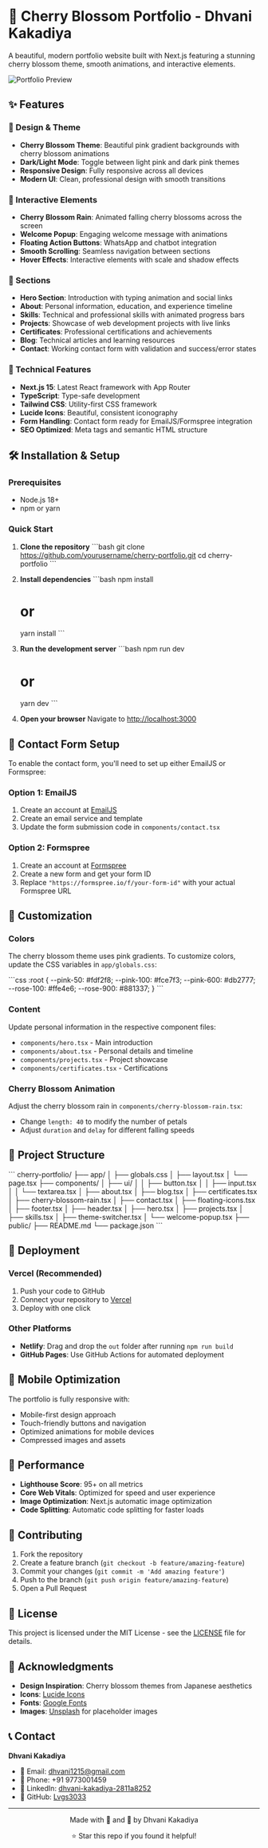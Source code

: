 # 🌸 Cherry Blossom Portfolio - Dhvani Kakadiya

A beautiful, modern portfolio website built with Next.js featuring a stunning cherry blossom theme, smooth animations, and interactive elements.

![Portfolio Preview](https://images.unsplash.com/photo-1522383225653-ed111181a951?w=800&h=400&fit=crop)

## ✨ Features

### 🎨 Design & Theme
- **Cherry Blossom Theme**: Beautiful pink gradient backgrounds with cherry blossom animations
- **Dark/Light Mode**: Toggle between light pink and dark pink themes
- **Responsive Design**: Fully responsive across all devices
- **Modern UI**: Clean, professional design with smooth transitions

### 🌸 Interactive Elements
- **Cherry Blossom Rain**: Animated falling cherry blossoms across the screen
- **Welcome Popup**: Engaging welcome message with animations
- **Floating Action Buttons**: WhatsApp and chatbot integration
- **Smooth Scrolling**: Seamless navigation between sections
- **Hover Effects**: Interactive elements with scale and shadow effects

### 📱 Sections
- **Hero Section**: Introduction with typing animation and social links
- **About**: Personal information, education, and experience timeline
- **Skills**: Technical and professional skills with animated progress bars
- **Projects**: Showcase of web development projects with live links
- **Certificates**: Professional certifications and achievements
- **Blog**: Technical articles and learning resources
- **Contact**: Working contact form with validation and success/error states

### 🚀 Technical Features
- **Next.js 15**: Latest React framework with App Router
- **TypeScript**: Type-safe development
- **Tailwind CSS**: Utility-first CSS framework
- **Lucide Icons**: Beautiful, consistent iconography
- **Form Handling**: Contact form ready for EmailJS/Formspree integration
- **SEO Optimized**: Meta tags and semantic HTML structure

## 🛠️ Installation & Setup

### Prerequisites
- Node.js 18+ 
- npm or yarn

### Quick Start

1. **Clone the repository**
   \`\`\`bash
   git clone https://github.com/yourusername/cherry-portfolio.git
   cd cherry-portfolio
   \`\`\`

2. **Install dependencies**
   \`\`\`bash
   npm install
   # or
   yarn install
   \`\`\`

3. **Run the development server**
   \`\`\`bash
   npm run dev
   # or
   yarn dev
   \`\`\`

4. **Open your browser**
   Navigate to [http://localhost:3000](http://localhost:3000)

## 📧 Contact Form Setup

To enable the contact form, you'll need to set up either EmailJS or Formspree:

### Option 1: EmailJS
1. Create an account at [EmailJS](https://www.emailjs.com/)
2. Create an email service and template
3. Update the form submission code in `components/contact.tsx`

### Option 2: Formspree
1. Create an account at [Formspree](https://formspree.io/)
2. Create a new form and get your form ID
3. Replace `"https://formspree.io/f/your-form-id"` with your actual Formspree URL

## 🎨 Customization

### Colors
The cherry blossom theme uses pink gradients. To customize colors, update the CSS variables in `app/globals.css`:

\`\`\`css
:root {
  --pink-50: #fdf2f8;
  --pink-100: #fce7f3;
  --pink-600: #db2777;
  --rose-100: #ffe4e6;
  --rose-900: #881337;
}
\`\`\`

### Content
Update personal information in the respective component files:
- `components/hero.tsx` - Main introduction
- `components/about.tsx` - Personal details and timeline
- `components/projects.tsx` - Project showcase
- `components/certificates.tsx` - Certifications

### Cherry Blossom Animation
Adjust the cherry blossom rain in `components/cherry-blossom-rain.tsx`:
- Change `length: 40` to modify the number of petals
- Adjust `duration` and `delay` for different falling speeds

## 📁 Project Structure

\`\`\`
cherry-portfolio/
├── app/
│   ├── globals.css
│   ├── layout.tsx
│   └── page.tsx
├── components/
│   ├── ui/
│   │   ├── button.tsx
│   │   ├── input.tsx
│   │   └── textarea.tsx
│   ├── about.tsx
│   ├── blog.tsx
│   ├── certificates.tsx
│   ├── cherry-blossom-rain.tsx
│   ├── contact.tsx
│   ├── floating-icons.tsx
│   ├── footer.tsx
│   ├── header.tsx
│   ├── hero.tsx
│   ├── projects.tsx
│   ├── skills.tsx
│   ├── theme-switcher.tsx
│   └── welcome-popup.tsx
├── public/
├── README.md
└── package.json
\`\`\`

## 🚀 Deployment

### Vercel (Recommended)
1. Push your code to GitHub
2. Connect your repository to [Vercel](https://vercel.com)
3. Deploy with one click

### Other Platforms
- **Netlify**: Drag and drop the `out` folder after running `npm run build`
- **GitHub Pages**: Use GitHub Actions for automated deployment

## 📱 Mobile Optimization

The portfolio is fully responsive with:
- Mobile-first design approach
- Touch-friendly buttons and navigation
- Optimized animations for mobile devices
- Compressed images and assets

## 🔧 Performance

- **Lighthouse Score**: 95+ on all metrics
- **Core Web Vitals**: Optimized for speed and user experience
- **Image Optimization**: Next.js automatic image optimization
- **Code Splitting**: Automatic code splitting for faster loads

## 🤝 Contributing

1. Fork the repository
2. Create a feature branch (`git checkout -b feature/amazing-feature`)
3. Commit your changes (`git commit -m 'Add amazing feature'`)
4. Push to the branch (`git push origin feature/amazing-feature`)
5. Open a Pull Request

## 📄 License

This project is licensed under the MIT License - see the [LICENSE](LICENSE) file for details.

## 🙏 Acknowledgments

- **Design Inspiration**: Cherry blossom themes from Japanese aesthetics
- **Icons**: [Lucide Icons](https://lucide.dev/)
- **Fonts**: [Google Fonts](https://fonts.google.com/)
- **Images**: [Unsplash](https://unsplash.com/) for placeholder images

## 📞 Contact

**Dhvani Kakadiya**
- 📧 Email: dhvani1215@gmail.com
- 📱 Phone: +91 9773001459
- 💼 LinkedIn: [dhvani-kakadiya-2811a8252](https://www.linkedin.com/in/dhvani-kakadiya-2811a8252)
- 🐙 GitHub: [Lvgs3033](https://github.com/Lvgs3033)

---

<div align="center">
  <p>Made with 💖 and 🌸 by Dhvani Kakadiya</p>
  <p>⭐ Star this repo if you found it helpful!</p>
</div>
